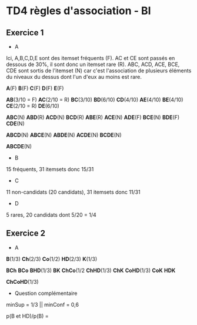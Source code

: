 # TD4 règles d'association - BI

## Exercice 1

 - A

Ici, A,B,C,D,E sont des itemset fréquents (F).
AC et CE sont passés en dessous de 30%, il sont donc un itemset rare (R).
ABC, ACD, ACE, BCE, CDE sont sortis de l'itemset (N) car c'est l'association de plusieurs éléments du niveaux du dessus dont l'un d'eux au moins est rare.

**A**(F) **B**(F) **C**(F) **D**(F) **E**(F)

**AB**(3/10 = F) **AC**(2/10 = R) **BC**(3/10) **BD**(6/10) **CD**(4/10) **AE**(4/10) **BE**(4/10) **CE**(2/10 = R) **DE**(6/10)

**ABC**(N) **ABD**(R) **ACD**(N) **BCD**(R) **ABE**(R) **ACE**(N) **ADE**(F) **BCE**(N) **BDE**(F) **CDE**(N)

**ABCD**(N) **ABCE**(N) **ABDE**(N) **ACDE**(N) **BCDE**(N)

**ABCDE**(N)

 - B

15 fréquents, 31 itemsets donc 15/31

 - C

11 non-candidats (20 candidats), 31 itemsets donc 11/31

 - D

5 rares, 20 candidats dont 5/20 = 1/4


## Exercice 2

 - A

**B**(1/3) **Ch**(2/3) **Co**(1/2) **HD**(2/3) **K**(1/3)

**BCh** **BCo** **BHD**(1/3) **BK** **ChCo**(1/2 **ChHD**(1/3) **ChK** **CoHD**(1/3) **CoK** **HDK**

**ChCoHD**(1/3)

 - Question complémentaire

minSup = 1/3  || minConf = 0,6

p(B et HD)/p(B) = 
